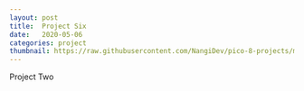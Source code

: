 ```yaml
---
layout: post
title:  Project Six
date:   2020-05-06
categories: project
thumbnail: https://raw.githubusercontent.com/NangiDev/pico-8-projects/master/gifs/jetpac.gif
---
```

Project Two 